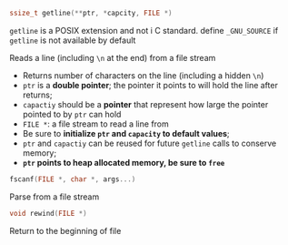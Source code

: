 ```c
ssize_t getline(**ptr, *capcity, FILE *)
```

`getline` is a POSIX extension and not i C standard. define
`_GNU_SOURCE` if `getline` is not available by default

Reads a line (including `\n` at the end) from a file stream

- Returns number of characters on the line (including a hidden `\n`)
- `ptr` is a **double pointer**; the pointer it points to will hold the
  line after returns;
- `capactiy` should be a **pointer** that represent how large
  the pointer pointed to by `ptr` can hold
- `FILE *`: a file stream to read a line from
- Be sure to **initialize `ptr` and `capacity` to default values**;
- `ptr` and `capactiy` can be reused for future `getline` calls
  to conserve memory;
- **`ptr` points to heap allocated memory, be sure to `free`**

```c
fscanf(FILE *, char *, args...)
```

Parse from a file stream

```c
void rewind(FILE *)
```

Return to the beginning of file
